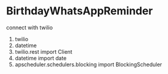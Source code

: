 # BirthdayWhatsAppReminder

connect with twilio
1. twilio
2. datetime
3. twilio.rest import Client 
4. datetime import date
5. apscheduler.schedulers.blocking import BlockingScheduler
